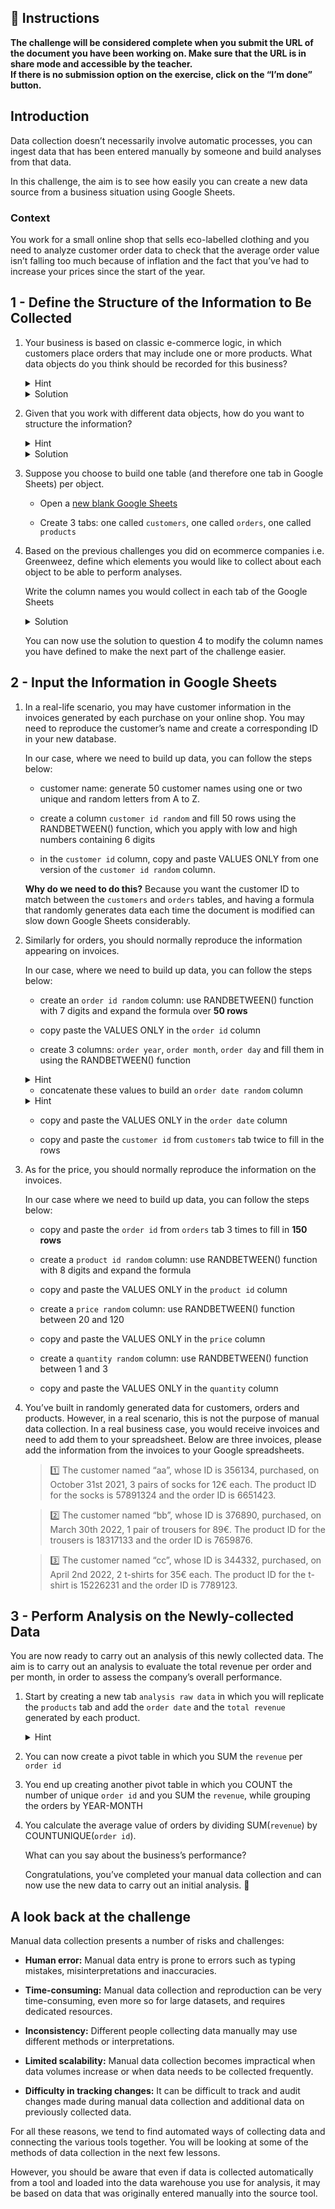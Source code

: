 <div role="tabpanel" class="tab-pane active" id="exercise-instructions">

<div id="exercice-content" class="px-5 py-3">


<h2 id="instructions">🎯&nbsp;Instructions</h2>

<p><strong>The challenge will be considered complete when you submit the URL of the document you have been working on. Make sure that the URL is in share mode and accessible by the teacher.</strong><br>
<strong>If there is no submission option on the exercise, click on the “I’m done” button.</strong></p>

<h2 id="introduction">Introduction</h2>

<p>Data collection doesn’t necessarily involve automatic processes, you can ingest data that has been entered manually by someone and build analyses from that data.</p>

<p>In this challenge, the aim is to see how easily you can create a new data source from a business situation using Google Sheets.</p>

<h3 id="context">Context</h3>

<p>You work for a small online shop that sells eco-labelled clothing and you need to analyze customer order data to check that the average order value isn’t falling too much because of inflation and the fact that you’ve had to increase your prices since the start of the year.</p>

<h2 id="1---define-the-structure-of-the-information-to-be-collected">1 - Define the Structure of the Information to Be Collected</h2>

<ol>
<li>
<p>Your business is based on classic e-commerce logic, in which customers place orders that may include one or more products. What data objects do you think should be recorded for this business?</p>

<details>
<summary>Hint</summary>

<p>A data object, also known as a data entity, refers to a distinct and uniquely identifiable piece of information that represents a real-world entity or concept in the reality of a business.</p>
</details>

<details>
<summary>Solution</summary>
<p>The company works on three main data objects, corresponding to different levels of granularity:</p>
<ul>
<li>customers</li>
<li>orders</li>
<li>products</li>
</ul>
</details>
</li>
<li>
<p>Given that you work with different data objects, how do you want to structure the information?</p>

<details>
<summary>Hint</summary>

<p>You can refer to the difference between a relational database and a business data model, which was covered in the “Advanced SQL” course.</p>
</details>

<details>
<summary>Solution</summary>

<p>You may decide to build a single table to make it easier to handle in Google Sheets: in this case it should be at the lowest granularity, i.e. at product level.
If, on the other hand, you decide to build a table by object, you need to remember to create corresponding keys:</p>
<ul>
<li>referring to the customer id in the orders table</li>
<li>referring to the order id in the products table
As you are only handling a small number of rows at the moment, you can choose both options.</li>
</ul>
</details>
</li>
<li>
<p>Suppose you choose to build one table (and therefore one tab in Google Sheets) per object.</p>

<ul>
<li>
<p>Open a <a href="https://docs.google.com/spreadsheets/u/0/" target="_blank">new blank Google Sheets</a></p>
</li>
<li>
<p>Create 3 tabs: one called <code>customers</code>, one called <code>orders</code>, one called <code>products</code></p>
</li>
</ul>
</li>
<li>
<p>Based on the previous challenges you did on ecommerce companies i.e. Greenweez, define which elements you would like to collect about each object to be able to perform analyses.</p>

<p>Write the column names you would collect in each tab of the Google Sheets</p>

<details>
<summary>Solution</summary>

<p><code>Customers</code> data:</p>
<ul>
<li>customer id</li>
<li>customer name
<code>Orders</code> data:</li>
<li>order id</li>
<li>order date</li>
<li>customer id
<code>Products</code> data:</li>
<li>product id</li>
<li>product unit price</li>
<li>quantity purchased</li>
<li>order id</li>
</ul>
</details>

<p>You can now use the solution to question 4 to modify the column names you have defined to make the next part of the challenge easier.</p>
</li>
</ol>

<h2 id="2---input-the-information-in-google-sheets">2 - Input the Information in Google Sheets</h2>

<ol>
<li>
<p>In a real-life scenario, you may have customer information in the invoices generated by each purchase on your online shop. You may need to reproduce the customer’s name and create a corresponding ID in your new database.</p>

<p>In our case, where we need to build up data, you can follow the steps below:</p>

<ul>
<li>
<p>customer name: generate 50 customer names using one or two unique and random letters from A to Z.</p>
</li>
<li>
<p>create a column&nbsp;<code>customer id random</code>&nbsp;and fill 50 rows using the RANDBETWEEN() function, which you apply with low and high numbers containing 6 digits</p>
</li>
<li>
<p>in the&nbsp;<code>customer id</code>&nbsp;column, copy and paste VALUES ONLY from one version of the&nbsp;<code>customer id&nbsp;random</code>&nbsp;column.</p>
</li>
</ul>

<p><strong>Why do we need to do this?</strong> Because you want the customer ID to match between the <code>customers</code> and <code>orders</code> tables, and having a formula that randomly generates data each time the document is modified can slow down Google Sheets considerably.</p>
</li>
<li>
<p>Similarly for orders, you should normally reproduce the information appearing on invoices.</p>

<p>In our case, where we need to build up data, you can follow the steps below:</p>

<ul>
<li>
<p>create an <code>order id random</code> column: use RANDBETWEEN() function with 7 digits and expand the formula over <strong>50 rows</strong></p>
</li>
<li>
<p>copy paste the VALUES ONLY in the <code>order id</code> column</p>
</li>
<li>
<p>create 3 columns: <code>order year</code>, <code>order month</code>, <code>order day</code> and fill them in using the RANDBETWEEN() function</p>
</li>
</ul>

<details>
<summary>Hint</summary>

<ul>
<li>use <code>RANDBETWEEN(2021,2022)</code> for <code>order year</code></li>
<li>use <code>RANDBETWEEN(1,12)</code> for <code>order month</code></li>
<li>use <code>RANDBETWEEN(1,28)</code> for <code>order day</code></li>
</ul>
</details>

<ul>
<li>concatenate these values to build an <code>order date random</code> column</li>
</ul>

<details>
<summary>Hint</summary>

<p>You can use the DATE() function</p>
</details>

<ul>
<li>
<p>copy and paste the VALUES ONLY in the <code>order date</code> column</p>
</li>
<li>
<p>copy and paste the <code>customer id</code> from <code>customers</code> tab twice to fill in the rows</p>
</li>
</ul>
</li>
<li>
<p>As for the price, you should normally reproduce the information on the invoices.</p>

<p>In our case where we need to build up data, you can follow the steps below:</p>

<ul>
<li>
<p>copy and paste the <code>order id</code> from <code>orders</code> tab 3 times to fill in <strong>150 rows</strong></p>
</li>
<li>
<p>create a <code>product id random</code> column: use RANDBETWEEN() function with 8 digits and expand the formula</p>
</li>
<li>
<p>copy and paste the VALUES ONLY in the <code>product id</code> column</p>
</li>
<li>
<p>create a <code>price random</code> column: use RANDBETWEEN() function between 20 and 120</p>
</li>
<li>
<p>copy and paste the VALUES ONLY in the <code>price</code> column</p>
</li>
<li>
<p>create a <code>quantity random</code> column: use RANDBETWEEN() function between 1 and 3</p>
</li>
<li>
<p>copy and paste the VALUES ONLY in the <code>quantity</code> column</p>
</li>
</ul>
</li>
<li>
<p>You’ve built in randomly generated data for customers, orders and products. However, in a real scenario, this is not the purpose of manual data collection. In a real business case, you would receive invoices and need to add them to your spreadsheet. Below are three invoices, please add the information from the invoices to your Google spreadsheets.</p>

<blockquote>
<p>1️⃣ The customer named “aa”, whose ID is 356134, purchased, on October 31st 2021, 3 pairs of socks for 12€ each. The product ID for the socks is 57891324 and the order ID is 6651423.</p>
</blockquote>

<blockquote>
<p>2️⃣ The customer named “bb”, whose ID is 376890, purchased, on March 30th 2022, 1 pair of trousers for 89€. The product ID for the trousers is 18317133 and the order ID is 7659876.</p>
</blockquote>

<blockquote>
<p>3️⃣ The customer named “cc”, whose ID is 344332, purchased, on April 2nd 2022, 2 t-shirts for 35€ each. The product ID for the t-shirt is 15226231 and the order ID is 7789123.</p>
</blockquote>
</li>
</ol>

<h2 id="3---perform-analysis-on-the-newly-collected-data">3 - Perform Analysis on the Newly-collected Data</h2>

<p>You are now ready to carry out an analysis of this newly collected data. The aim is to carry out an analysis to evaluate the total revenue per order and per month, in order to assess the company’s overall performance.</p>

<ol>
<li>
<p>Start by creating a new tab <code>analysis raw data</code> in which you will replicate the <code>products</code> tab and add the <code>order date</code> and the <code>total revenue</code> generated by each product.</p>

<details>
<summary>Hint</summary>

<ul>
<li>you can use the IMPORTRANGE() function to copy and paste data from the <code>products</code> tab</li>
<li>on the right, you can add a column <code>order date</code> using the XLOOKUP() function to match it from the <code>orders</code> tab</li>
<li>on the right, you can calculate the <code>total revenue</code> per product by multiplying the <code>price</code> and <code>quantity</code></li>
</ul>
</details>
</li>
<li>
<p>You can now create a pivot table in which you SUM the <code>revenue</code> per <code>order id</code></p>
</li>
<li>
<p>You end up creating another pivot table in which you COUNT the number of unique <code>order id</code> and you SUM the <code>revenue</code>, while grouping the orders by YEAR-MONTH</p>
</li>
<li>
<p>You calculate the average value of orders by dividing SUM(<code>revenue</code>) by COUNTUNIQUE(<code>order id</code>).</p>

<p>What can you say about the business’s performance?</p>

<p>Congratulations, you’ve completed your manual data collection and can now use the new data to carry out an initial analysis. 🎉</p>
</li>
</ol>

<h2 id="a-look-back-at-the-challenge">A look back at the challenge</h2>

<p>Manual data collection presents a number of risks and challenges:</p>

<ul>
<li>
<p><strong>Human error:</strong> Manual data entry is prone to errors such as typing mistakes, misinterpretations and inaccuracies.</p>
</li>
<li>
<p><strong>Time-consuming:</strong> Manual data collection and reproduction can be very time-consuming, even more so for large datasets, and requires dedicated resources.</p>
</li>
<li>
<p><strong>Inconsistency:</strong> Different people collecting data manually may use different methods or interpretations.</p>
</li>
<li>
<p><strong>Limited scalability:</strong> Manual data collection becomes impractical when data volumes increase or when data needs to be collected frequently.</p>
</li>
<li>
<p><strong>Difficulty in tracking changes:</strong> It can be difficult to track and audit changes made during manual data collection and additional data on previously collected data.</p>
</li>
</ul>

<p>For all these reasons, we tend to find automated ways of collecting data and connecting the various tools together. You will be looking at some of the methods of data collection in the next few lessons.</p>

<p>However, you should be aware that even if data is collected automatically from a tool and loaded into the data warehouse you use for analysis, it may be based on data that was originally entered manually into the source tool.</p>


</div>
</div>